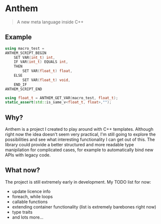 # Anthem
>A new meta language inside C++
## Example
```cpp
using macro_test =
ANTHEM_SCRIPT_BEGIN
	SET VAR(int_t) int,
    IF VAR(int_t) EQUALS int,
    THEN
        SET VAR(float_t) float,
    ELSE
		SET VAR(float_t) void,
    END_IF
ANTHEM_SCRIPT_END

using float_t = ANTHEM_GET_VAR(macro_test, float_t);
static_assert(std::is_same_v<float_t, float>,"");
```
## Why?
Anthem is a project I created to play around with C++ templates. Although right now the idea doesn't seem very practical, I'm still going to explore the possibilities and see what interesting functionality I can get out of this. The library could provide a better structured and more readable type manipilation for complicated cases, for example to automatically bind new APIs with legacy code.
## What now?
The project is still extremely early in development.
My TODO list for now:
- update licence info
- foreach, while loops
- callable functions
- extending container functionality (list is extremely barebones right now)
- type traits
- and lots more...
